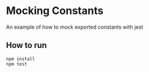 # Mocking Constants

An example of how to mock exported constants with jest

## How to run

```
npm install
npm test
```